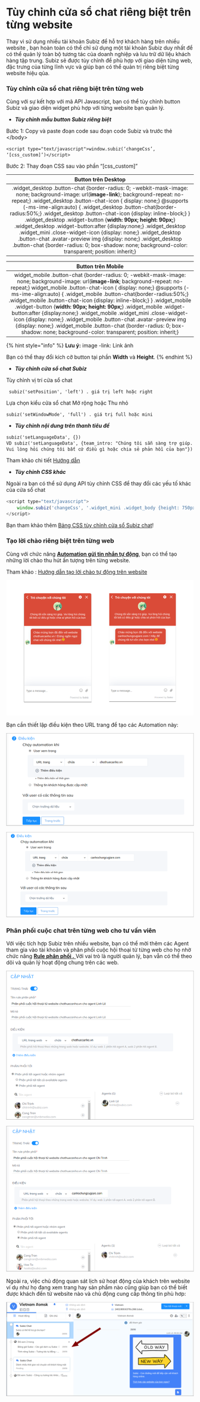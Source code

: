 # Tùy chỉnh cửa sổ chat riêng biệt trên từng website

Thay vì sử dụng nhiều tài khoản Subiz để hỗ trợ khách hàng trên nhiều website , bạn hoàn toàn có thể chỉ sử dụng một tài khoản Subiz duy nhất để có thể quản lý toàn bộ tương tác của doanh nghiệp và lưu trữ dữ liệu khách hàng tập trung. Subiz sẽ được tùy chỉnh để phù hợp với giao diện từng web, đặc trưng của từng lĩnh vực và giúp bạn có thể quản trị riêng biệt từng website hiệu qủa.

### Tùy chỉnh cửa sổ chat riêng biệt trên từng web

Cùng với sự kết hợp với mã API Javascript, bạn có thể tùy chỉnh button Subiz và giao diện widget phù hợp với từng website bạn quản lý.

* _**Tùy chỉnh mẫu button Subiz riêng biệt**_

Bước 1: Copy và paste đoạn code sau đoạn code Subiz và trước thẻ &lt;/body&gt; 

```text
<script type="text/javascript">window.subiz(‘changeCss’, ‘[css_custom]’)</script>
```

Bước 2: Thay đoạn CSS sau vào phần “\[css\_custom\]”

| Button trên Desktop  |
| :---: |
| .widget\_desktop .button-chat {border-radius:  0; -webkit-mask-image: none; background-image: url\(**image-link**\); background-repeat: no-repeat;}  .widget\_desktop .button-chat-icon { display:  none;} @supports \(-ms-ime-align:auto\) { .widget\_desktop .button-chat{border-radius:50%;}  .widget\_desktop .button-chat-icon {display: inline-block;} } .widget\_desktop .widget-button {**width: 90px; height: 90px;**} .widget\_desktop .widget-button:after {display:none;} .widget\_desktop .widget\_mini .close-widget-icon {display: none;} .widget\_desktop .button-chat .avatar-preview img {display: none;} .widget\_desktop .button-chat {border-radius: 0; box-shadow: none; background-color: transparent; position: inherit;} |

| Button trên Mobile  |
| :---: |
| widget\_mobile .button-chat {border-radius:  0; -webkit-mask-image: none; background-image: url\(**image-link**; background-repeat: no-repeat;}  widget\_mobile .button-chat-icon { display:  none;} @supports \(-ms-ime-align:auto\) { .widget\_mobile .button-chat{border-radius:50%;}  .widget\_mobile .button-chat-icon {display: inline-block;} } .widget\_mobile .widget-button {**width: 90px; height: 90px;**} .widget\_mobile .widget-button:after {display:none;} .widget\_mobile .widget\_mini .close-widget-icon {display: none;} .widget\_mobile .button-chat .avatar-preview img {display: none;} .widget\_mobile .button-chat {border-radius: 0; box-shadow: none; background-color: transparent; position: inherit;}  |

{% hint style="info" %}
**Lưu ý:** image -link: Link ảnh

Bạn có thể thay đổi kích cỡ button tại phần **Width** và **Height**.
{% endhint %}

* _**Tùy chỉnh cửa sổ chat Subiz**_

Tùy chỉnh vị trí cửa sổ chat

```text
 subiz('setPosition', 'left') . giá trị left hoặc right
```

Lựa chọn kiểu cửa sổ chat Mở rộng hoặc Thu nhỏ

```text
subiz('setWindowMode', 'full') . giá trị full hoặc mini
```

* _**Tùy chỉnh nội dung trên thanh tiêu đề**_

```text
subiz('setLanguageData', {}) 
VD subiz('setLanguageData', {team_intro: "Chúng tôi sẵn sàng trợ giúp. Vui lòng hỏi chúng tôi bất cứ điều gì hoặc chia sẻ phản hồi của bạn"})
```

Tham khảo chi tiết [Hướng dẫn](https://help.subiz.com/su-dung-subiz-nang-cao/api-javascript-cua-subiz-widget#thay-doi-noi-dung-tren-cua-so-chat)

* _**Tùy chỉnh CSS khác**_

Ngoài ra bạn có thể sử dụng API tùy chỉnh CSS để thay đổi các yếu tố khác của cửa sổ chat 

```javascript
<script type="text/javascript">
    window.subiz('changeCss', '.widget_mini .widget_body {height: 750px !important; max-height: 800px !important;}')
</script>
```

Bạn tham khảo thêm [Bảng CSS tùy chỉnh cửa sổ Subiz chat](https://help.subiz.com/bat-dau-voi-subiz/thiet-lap-moi-truong-tuong-tac/tich-hop-subiz-len-website/bang-css-tuy-chinh-cua-so-chat)!

### Tạo lời chào riêng biệt trên từng web

Cùng với chức năng [**Automation gửi tin nhắn tự động**](https://app.subiz.com/settings/automations/add-conversation), bạn có thể tạo những lời chào thu hút ấn tượng trên từng website.

Tham khảo : [Hướng dẫn tạo lời chào tự động trên website ](https://help.subiz.com/su-dung-subiz-nang-cao/tuong-tac-tu-dong/mot-so-automation-thong-dung/automation-gui-tin-nhan-tu-dong)

![Ch&#xE0;o t&#x1EF1; &#x111;&#x1ED9;ng ri&#xEA;ng cho t&#x1EEB;ng website](../.gitbook/assets/frame.png)

Bạn cần thiết lập điều kiện theo URL trang để tạo các Automation này:

![T&#x1EA1;o &#x111;i&#x1EC1;u ki&#x1EC7;n theo URL](../.gitbook/assets/2019-07-04_11-16-1.png)

![T&#x1EA1;o &#x111;i&#x1EC1;u ki&#x1EC7;n theo URL](../.gitbook/assets/2019-07-04_11-09.png)

### Phân phối cuộc chat trên từng web cho tư vấn viên

Với việc tích hợp Subiz trên nhiều website, bạn có thể mời thêm các Agent tham gia vào tài khoản và phân phối cuộc hội thoại từ từng web cho họ nhờ chức năng [**Rule phân phối .** ](https://app.subiz.com/settings/rule-setting)Với vai trò là người quản lý, bạn vẫn có thể theo dõi và quản lý hoạt động chung trên các web.

![T&#x1EA1;o rule ph&#xE2;n ph&#x1ED1;i theo t&#x1EEB;ng web](../.gitbook/assets/rule-a%20%281%29.png)

![T&#x1EA1;o rule ph&#xE2;n ph&#x1ED1;i theo t&#x1EEB;ng web ](../.gitbook/assets/rule-b.png)

Ngoài ra, việc chủ động quan sát lịch sử hoạt động của khách trên website ví dụ như họ đang xem trang hay sản phẩm nào cũng giúp bạn có thể biết được khách đến từ website nào và chủ động cung cấp thông tin phù hơp:

![L&#x1ECB;ch s&#x1EED; ho&#x1EA1;t &#x111;&#x1ED9;ng c&#x1EE7;a kh&#xE1;ch h&#xE0;ng](../.gitbook/assets/hoat-dong.png)



